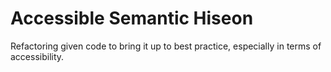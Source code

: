  # Accessible Semantic Hiseon
Refactoring given code to bring it up to best practice, especially in terms of accessibility.
